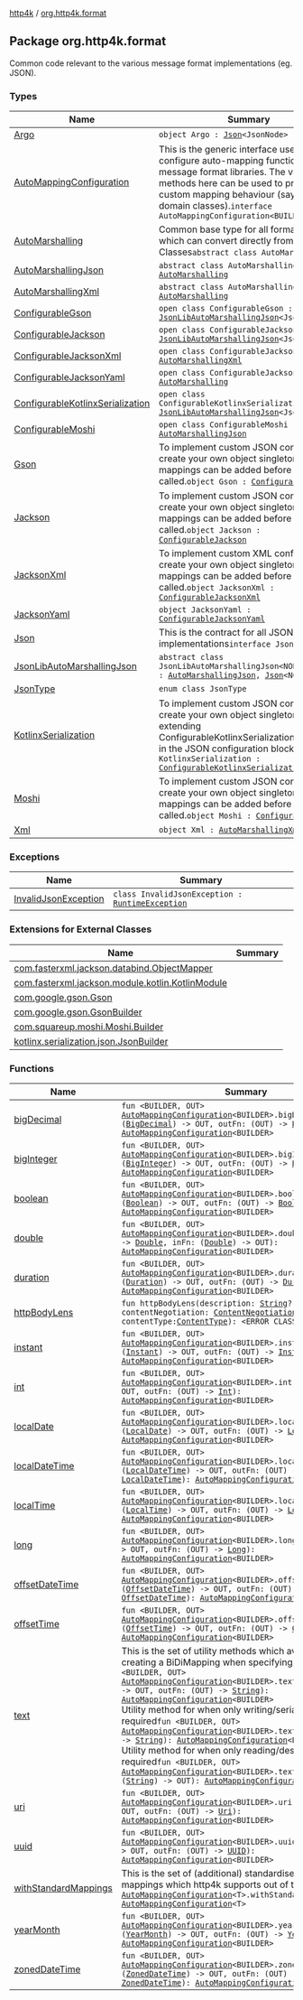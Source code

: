 [http4k](../index.md) / [org.http4k.format](./index.md)

## Package org.http4k.format

Common code relevant to the various message format implementations (eg. JSON).

### Types

| Name | Summary |
|---|---|
| [Argo](-argo/index.md) | `object Argo : `[`Json`](-json/index.md)`<JsonNode>` |
| [AutoMappingConfiguration](-auto-mapping-configuration/index.md) | This is the generic interface used to configure auto-mapping functionality for message format libraries. The various methods here can be used to provide custom mapping behaviour (say for domain classes).`interface AutoMappingConfiguration<BUILDER>` |
| [AutoMarshalling](-auto-marshalling/index.md) | Common base type for all format libraries which can convert directly from String -&gt; Classes`abstract class AutoMarshalling` |
| [AutoMarshallingJson](-auto-marshalling-json/index.md) | `abstract class AutoMarshallingJson : `[`AutoMarshalling`](-auto-marshalling/index.md) |
| [AutoMarshallingXml](-auto-marshalling-xml/index.md) | `abstract class AutoMarshallingXml : `[`AutoMarshalling`](-auto-marshalling/index.md) |
| [ConfigurableGson](-configurable-gson/index.md) | `open class ConfigurableGson : `[`JsonLibAutoMarshallingJson`](-json-lib-auto-marshalling-json/index.md)`<JsonElement>` |
| [ConfigurableJackson](-configurable-jackson/index.md) | `open class ConfigurableJackson : `[`JsonLibAutoMarshallingJson`](-json-lib-auto-marshalling-json/index.md)`<JsonNode>` |
| [ConfigurableJacksonXml](-configurable-jackson-xml/index.md) | `open class ConfigurableJacksonXml : `[`AutoMarshallingXml`](-auto-marshalling-xml/index.md) |
| [ConfigurableJacksonYaml](-configurable-jackson-yaml/index.md) | `open class ConfigurableJacksonYaml : `[`AutoMarshalling`](-auto-marshalling/index.md) |
| [ConfigurableKotlinxSerialization](-configurable-kotlinx-serialization/index.md) | `open class ConfigurableKotlinxSerialization : `[`JsonLibAutoMarshallingJson`](-json-lib-auto-marshalling-json/index.md)`<JsonElement>` |
| [ConfigurableMoshi](-configurable-moshi/index.md) | `open class ConfigurableMoshi : `[`AutoMarshallingJson`](-auto-marshalling-json/index.md) |
| [Gson](-gson.md) | To implement custom JSON configuration, create your own object singleton. Extra mappings can be added before done() is called.`object Gson : `[`ConfigurableGson`](-configurable-gson/index.md) |
| [Jackson](-jackson.md) | To implement custom JSON configuration, create your own object singleton. Extra mappings can be added before done() is called.`object Jackson : `[`ConfigurableJackson`](-configurable-jackson/index.md) |
| [JacksonXml](-jackson-xml.md) | To implement custom XML configuration, create your own object singleton. Extra mappings can be added before done() is called.`object JacksonXml : `[`ConfigurableJacksonXml`](-configurable-jackson-xml/index.md) |
| [JacksonYaml](-jackson-yaml.md) | `object JacksonYaml : `[`ConfigurableJacksonYaml`](-configurable-jackson-yaml/index.md) |
| [Json](-json/index.md) | This is the contract for all JSON implementations`interface Json<NODE>` |
| [JsonLibAutoMarshallingJson](-json-lib-auto-marshalling-json/index.md) | `abstract class JsonLibAutoMarshallingJson<NODE : `[`Any`](https://kotlinlang.org/api/latest/jvm/stdlib/kotlin/-any/index.html)`> : `[`AutoMarshallingJson`](-auto-marshalling-json/index.md)`, `[`Json`](-json/index.md)`<NODE>` |
| [JsonType](-json-type/index.md) | `enum class JsonType` |
| [KotlinxSerialization](-kotlinx-serialization.md) | To implement custom JSON configuration, create your own object singleton extending ConfigurableKotlinxSerialization, passing in the JSON configuration block`object KotlinxSerialization : `[`ConfigurableKotlinxSerialization`](-configurable-kotlinx-serialization/index.md) |
| [Moshi](-moshi.md) | To implement custom JSON configuration, create your own object singleton. Extra mappings can be added before done() is called.`object Moshi : `[`ConfigurableMoshi`](-configurable-moshi/index.md) |
| [Xml](-xml/index.md) | `object Xml : `[`AutoMarshallingXml`](-auto-marshalling-xml/index.md) |

### Exceptions

| Name | Summary |
|---|---|
| [InvalidJsonException](-invalid-json-exception/index.md) | `class InvalidJsonException : `[`RuntimeException`](https://kotlinlang.org/api/latest/jvm/stdlib/kotlin/-runtime-exception/index.html) |

### Extensions for External Classes

| Name | Summary |
|---|---|
| [com.fasterxml.jackson.databind.ObjectMapper](com.fasterxml.jackson.databind.-object-mapper/index.md) |  |
| [com.fasterxml.jackson.module.kotlin.KotlinModule](com.fasterxml.jackson.module.kotlin.-kotlin-module/index.md) |  |
| [com.google.gson.Gson](com.google.gson.-gson/index.md) |  |
| [com.google.gson.GsonBuilder](com.google.gson.-gson-builder/index.md) |  |
| [com.squareup.moshi.Moshi.Builder](com.squareup.moshi.-moshi.-builder/index.md) |  |
| [kotlinx.serialization.json.JsonBuilder](kotlinx.serialization.json.-json-builder/index.md) |  |

### Functions

| Name | Summary |
|---|---|
| [bigDecimal](big-decimal.md) | `fun <BUILDER, OUT> `[`AutoMappingConfiguration`](-auto-mapping-configuration/index.md)`<BUILDER>.bigDecimal(inFn: (`[`BigDecimal`](https://docs.oracle.com/javase/9/docs/api/java/math/BigDecimal.html)`) -> OUT, outFn: (OUT) -> `[`BigDecimal`](https://docs.oracle.com/javase/9/docs/api/java/math/BigDecimal.html)`): `[`AutoMappingConfiguration`](-auto-mapping-configuration/index.md)`<BUILDER>` |
| [bigInteger](big-integer.md) | `fun <BUILDER, OUT> `[`AutoMappingConfiguration`](-auto-mapping-configuration/index.md)`<BUILDER>.bigInteger(inFn: (`[`BigInteger`](https://docs.oracle.com/javase/9/docs/api/java/math/BigInteger.html)`) -> OUT, outFn: (OUT) -> `[`BigInteger`](https://docs.oracle.com/javase/9/docs/api/java/math/BigInteger.html)`): `[`AutoMappingConfiguration`](-auto-mapping-configuration/index.md)`<BUILDER>` |
| [boolean](boolean.md) | `fun <BUILDER, OUT> `[`AutoMappingConfiguration`](-auto-mapping-configuration/index.md)`<BUILDER>.boolean(inFn: (`[`Boolean`](https://kotlinlang.org/api/latest/jvm/stdlib/kotlin/-boolean/index.html)`) -> OUT, outFn: (OUT) -> `[`Boolean`](https://kotlinlang.org/api/latest/jvm/stdlib/kotlin/-boolean/index.html)`): `[`AutoMappingConfiguration`](-auto-mapping-configuration/index.md)`<BUILDER>` |
| [double](double.md) | `fun <BUILDER, OUT> `[`AutoMappingConfiguration`](-auto-mapping-configuration/index.md)`<BUILDER>.double(outFn: (OUT) -> `[`Double`](https://kotlinlang.org/api/latest/jvm/stdlib/kotlin/-double/index.html)`, inFn: (`[`Double`](https://kotlinlang.org/api/latest/jvm/stdlib/kotlin/-double/index.html)`) -> OUT): `[`AutoMappingConfiguration`](-auto-mapping-configuration/index.md)`<BUILDER>` |
| [duration](duration.md) | `fun <BUILDER, OUT> `[`AutoMappingConfiguration`](-auto-mapping-configuration/index.md)`<BUILDER>.duration(inFn: (`[`Duration`](https://docs.oracle.com/javase/9/docs/api/java/time/Duration.html)`) -> OUT, outFn: (OUT) -> `[`Duration`](https://docs.oracle.com/javase/9/docs/api/java/time/Duration.html)`): `[`AutoMappingConfiguration`](-auto-mapping-configuration/index.md)`<BUILDER>` |
| [httpBodyLens](http-body-lens.md) | `fun httpBodyLens(description: `[`String`](https://kotlinlang.org/api/latest/jvm/stdlib/kotlin/-string/index.html)`? = null, contentNegotiation: `[`ContentNegotiation`](../org.http4k.lens/-content-negotiation/index.md)` = None, contentType: `[`ContentType`](../org.http4k.core/-content-type/index.md)`): <ERROR CLASS>` |
| [instant](instant.md) | `fun <BUILDER, OUT> `[`AutoMappingConfiguration`](-auto-mapping-configuration/index.md)`<BUILDER>.instant(inFn: (`[`Instant`](https://docs.oracle.com/javase/9/docs/api/java/time/Instant.html)`) -> OUT, outFn: (OUT) -> `[`Instant`](https://docs.oracle.com/javase/9/docs/api/java/time/Instant.html)`): `[`AutoMappingConfiguration`](-auto-mapping-configuration/index.md)`<BUILDER>` |
| [int](int.md) | `fun <BUILDER, OUT> `[`AutoMappingConfiguration`](-auto-mapping-configuration/index.md)`<BUILDER>.int(inFn: (`[`Int`](https://kotlinlang.org/api/latest/jvm/stdlib/kotlin/-int/index.html)`) -> OUT, outFn: (OUT) -> `[`Int`](https://kotlinlang.org/api/latest/jvm/stdlib/kotlin/-int/index.html)`): `[`AutoMappingConfiguration`](-auto-mapping-configuration/index.md)`<BUILDER>` |
| [localDate](local-date.md) | `fun <BUILDER, OUT> `[`AutoMappingConfiguration`](-auto-mapping-configuration/index.md)`<BUILDER>.localDate(inFn: (`[`LocalDate`](https://docs.oracle.com/javase/9/docs/api/java/time/LocalDate.html)`) -> OUT, outFn: (OUT) -> `[`LocalDate`](https://docs.oracle.com/javase/9/docs/api/java/time/LocalDate.html)`): `[`AutoMappingConfiguration`](-auto-mapping-configuration/index.md)`<BUILDER>` |
| [localDateTime](local-date-time.md) | `fun <BUILDER, OUT> `[`AutoMappingConfiguration`](-auto-mapping-configuration/index.md)`<BUILDER>.localDateTime(inFn: (`[`LocalDateTime`](https://docs.oracle.com/javase/9/docs/api/java/time/LocalDateTime.html)`) -> OUT, outFn: (OUT) -> `[`LocalDateTime`](https://docs.oracle.com/javase/9/docs/api/java/time/LocalDateTime.html)`): `[`AutoMappingConfiguration`](-auto-mapping-configuration/index.md)`<BUILDER>` |
| [localTime](local-time.md) | `fun <BUILDER, OUT> `[`AutoMappingConfiguration`](-auto-mapping-configuration/index.md)`<BUILDER>.localTime(inFn: (`[`LocalTime`](https://docs.oracle.com/javase/9/docs/api/java/time/LocalTime.html)`) -> OUT, outFn: (OUT) -> `[`LocalTime`](https://docs.oracle.com/javase/9/docs/api/java/time/LocalTime.html)`): `[`AutoMappingConfiguration`](-auto-mapping-configuration/index.md)`<BUILDER>` |
| [long](long.md) | `fun <BUILDER, OUT> `[`AutoMappingConfiguration`](-auto-mapping-configuration/index.md)`<BUILDER>.long(inFn: (`[`Long`](https://kotlinlang.org/api/latest/jvm/stdlib/kotlin/-long/index.html)`) -> OUT, outFn: (OUT) -> `[`Long`](https://kotlinlang.org/api/latest/jvm/stdlib/kotlin/-long/index.html)`): `[`AutoMappingConfiguration`](-auto-mapping-configuration/index.md)`<BUILDER>` |
| [offsetDateTime](offset-date-time.md) | `fun <BUILDER, OUT> `[`AutoMappingConfiguration`](-auto-mapping-configuration/index.md)`<BUILDER>.offsetDateTime(inFn: (`[`OffsetDateTime`](https://docs.oracle.com/javase/9/docs/api/java/time/OffsetDateTime.html)`) -> OUT, outFn: (OUT) -> `[`OffsetDateTime`](https://docs.oracle.com/javase/9/docs/api/java/time/OffsetDateTime.html)`): `[`AutoMappingConfiguration`](-auto-mapping-configuration/index.md)`<BUILDER>` |
| [offsetTime](offset-time.md) | `fun <BUILDER, OUT> `[`AutoMappingConfiguration`](-auto-mapping-configuration/index.md)`<BUILDER>.offsetTime(inFn: (`[`OffsetTime`](https://docs.oracle.com/javase/9/docs/api/java/time/OffsetTime.html)`) -> OUT, outFn: (OUT) -> `[`OffsetTime`](https://docs.oracle.com/javase/9/docs/api/java/time/OffsetTime.html)`): `[`AutoMappingConfiguration`](-auto-mapping-configuration/index.md)`<BUILDER>` |
| [text](text.md) | This is the set of utility methods which avoid the noise of creating a BiDiMapping when specifying mappings.`fun <BUILDER, OUT> `[`AutoMappingConfiguration`](-auto-mapping-configuration/index.md)`<BUILDER>.text(inFn: (`[`String`](https://kotlinlang.org/api/latest/jvm/stdlib/kotlin/-string/index.html)`) -> OUT, outFn: (OUT) -> `[`String`](https://kotlinlang.org/api/latest/jvm/stdlib/kotlin/-string/index.html)`): `[`AutoMappingConfiguration`](-auto-mapping-configuration/index.md)`<BUILDER>`<br>Utility method for when only writing/serialization is required`fun <BUILDER, OUT> `[`AutoMappingConfiguration`](-auto-mapping-configuration/index.md)`<BUILDER>.text(mapping: (OUT) -> `[`String`](https://kotlinlang.org/api/latest/jvm/stdlib/kotlin/-string/index.html)`): `[`AutoMappingConfiguration`](-auto-mapping-configuration/index.md)`<BUILDER>`<br>Utility method for when only reading/deserialization is required`fun <BUILDER, OUT> `[`AutoMappingConfiguration`](-auto-mapping-configuration/index.md)`<BUILDER>.text(mapping: (`[`String`](https://kotlinlang.org/api/latest/jvm/stdlib/kotlin/-string/index.html)`) -> OUT): `[`AutoMappingConfiguration`](-auto-mapping-configuration/index.md)`<BUILDER>` |
| [uri](uri.md) | `fun <BUILDER, OUT> `[`AutoMappingConfiguration`](-auto-mapping-configuration/index.md)`<BUILDER>.uri(inFn: (`[`Uri`](../org.http4k.core/-uri/index.md)`) -> OUT, outFn: (OUT) -> `[`Uri`](../org.http4k.core/-uri/index.md)`): `[`AutoMappingConfiguration`](-auto-mapping-configuration/index.md)`<BUILDER>` |
| [uuid](uuid.md) | `fun <BUILDER, OUT> `[`AutoMappingConfiguration`](-auto-mapping-configuration/index.md)`<BUILDER>.uuid(inFn: (`[`UUID`](https://docs.oracle.com/javase/9/docs/api/java/util/UUID.html)`) -> OUT, outFn: (OUT) -> `[`UUID`](https://docs.oracle.com/javase/9/docs/api/java/util/UUID.html)`): `[`AutoMappingConfiguration`](-auto-mapping-configuration/index.md)`<BUILDER>` |
| [withStandardMappings](with-standard-mappings.md) | This is the set of (additional) standardised string &lt;-&gt; type mappings which http4k supports out of the box.`fun <T> `[`AutoMappingConfiguration`](-auto-mapping-configuration/index.md)`<T>.withStandardMappings(): `[`AutoMappingConfiguration`](-auto-mapping-configuration/index.md)`<T>` |
| [yearMonth](year-month.md) | `fun <BUILDER, OUT> `[`AutoMappingConfiguration`](-auto-mapping-configuration/index.md)`<BUILDER>.yearMonth(inFn: (`[`YearMonth`](https://docs.oracle.com/javase/9/docs/api/java/time/YearMonth.html)`) -> OUT, outFn: (OUT) -> `[`YearMonth`](https://docs.oracle.com/javase/9/docs/api/java/time/YearMonth.html)`): `[`AutoMappingConfiguration`](-auto-mapping-configuration/index.md)`<BUILDER>` |
| [zonedDateTime](zoned-date-time.md) | `fun <BUILDER, OUT> `[`AutoMappingConfiguration`](-auto-mapping-configuration/index.md)`<BUILDER>.zonedDateTime(inFn: (`[`ZonedDateTime`](https://docs.oracle.com/javase/9/docs/api/java/time/ZonedDateTime.html)`) -> OUT, outFn: (OUT) -> `[`ZonedDateTime`](https://docs.oracle.com/javase/9/docs/api/java/time/ZonedDateTime.html)`): `[`AutoMappingConfiguration`](-auto-mapping-configuration/index.md)`<BUILDER>` |
